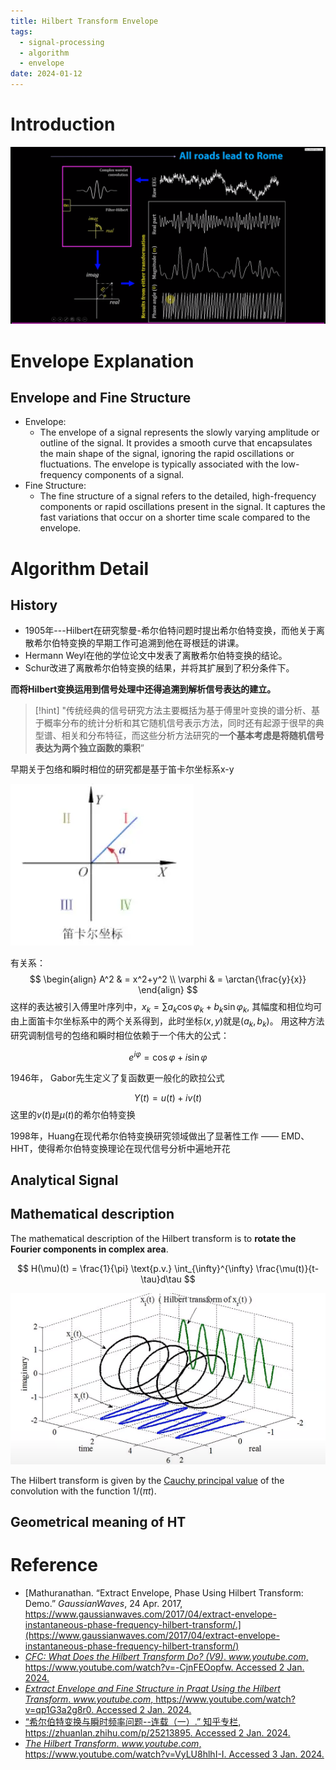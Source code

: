```yaml
---
title: Hilbert Transform Envelope
tags:
  - signal-processing
  - algorithm
  - envelope
date: 2024-01-12
---
```


# Introduction

![](signal/signal_processing/algorithm/envelope/attachments/Pasted%20image%2020240103160713.png)

# Envelope Explanation
## Envelope and Fine Structure

* Envelope:
	* The envelope of a signal represents the slowly varying amplitude or outline of the signal. It provides a smooth curve that encapsulates the main shape of the signal, ignoring the rapid oscillations or fluctuations. The envelope is typically associated with the low-frequency components of a signal.
* Fine Structure:
	* The fine structure of a signal refers to the detailed, high-frequency components or rapid oscillations present in the signal. It captures the fast variations that occur on a shorter time scale compared to the envelope.


# Algorithm Detail

## History

* 1905年---Hilbert在研究黎曼-希尔伯特问题时提出希尔伯特变换，而他关于离散希尔伯特变换的早期工作可追溯到他在哥根廷的讲课。
* Hermann Weyl在他的学位论文中发表了离散希尔伯特变换的结论。
* Schur改进了离散希尔伯特变换的结果，并将其扩展到了积分条件下。

**而将Hilbert变换运用到信号处理中还得追溯到解析信号表达的建立。**

> [!hint] 
>  "传统经典的信号研究方法主要概括为基于傅里叶变换的谱分析、基于概率分布的统计分析和其它随机信号表示方法，同时还有起源于很早的典型谱、相关和分布特征，而这些分析方法研究的**一个基本考虑是将随机信号表达为两个独立函数的乘积**”
>  

早期关于包络和瞬时相位的研究都是基于笛卡尔坐标系x-y

![](signal/signal_processing/algorithm/envelope/attachments/Pasted%20image%2020240102155308.png)

有关系：
$$
\begin{align}
A^2 & = x^2+y^2 \\
\varphi & = \arctan{\frac{y}{x}}
\end{align}
$$
这样的表达被引入傅里叶序列中，$x_k = \sum a_k\cos\varphi_k + b_k\sin\varphi_k$, 其幅度和相位均可由上面笛卡尔坐标系中的两个关系得到，此时坐标$(x,y)$就是$(a_k,b_k)$。 用这种方法研究调制信号的包络和瞬时相位依赖于一个伟大的公式：

$$
e^{i\varphi} = \cos{\varphi} + i\sin{\varphi}
$$

1946年， Gabor先生定义了复函数更一般化的欧拉公式

$$
Y(t) = u(t) + iv(t)
$$
这里的$v(t)$是$\mu(t)$的希尔伯特变换

1998年，Huang在现代希尔伯特变换研究领域做出了显著性工作 —— EMD、HHT，使得希尔伯特变换理论在现代信号分析中遍地开花


## Analytical Signal



## Mathematical description

The mathematical description of the Hilbert transform is to **rotate the Fourier components in complex area**.

$$
H(\mu)(t) = \frac{1}{\pi} \text{p.v.} \int_{\infty}^{\infty} \frac{\mu(t)}{t-\tau}d\tau
$$

![](signal/signal_processing/algorithm/envelope/attachments/Pasted%20image%2020240102150350.png)


The Hilbert transform is given by the [Cauchy principal value](math/real_analysis/cauchy_principal_value.md) of the convolution with the function $1/(\pi t)$.

## Geometrical meaning of HT







# Reference

* [Mathuranathan. “Extract Envelope, Phase Using Hilbert Transform: Demo.” _GaussianWaves_, 24 Apr. 2017, https://www.gaussianwaves.com/2017/04/extract-envelope-instantaneous-phase-frequency-hilbert-transform/.](https://www.gaussianwaves.com/2017/04/extract-envelope-instantaneous-phase-frequency-hilbert-transform/)
* [_CFC: What Does the Hilbert Transform Do? (V9)_. _www.youtube.com_, https://www.youtube.com/watch?v=-CjnFEOopfw. Accessed 2 Jan. 2024.](https://www.youtube.com/watch?v=-CjnFEOopfw)
* [_Extract Envelope and Fine Structure in Praat Using the Hilbert Transform_. _www.youtube.com_, https://www.youtube.com/watch?v=qp1G3a2g8r0. Accessed 2 Jan. 2024.](https://www.youtube.com/watch?v=qp1G3a2g8r0)
* [“希尔伯特变换与瞬时频率问题--连载（一）.” 知乎专栏, https://zhuanlan.zhihu.com/p/25213895. Accessed 2 Jan. 2024.](https://zhuanlan.zhihu.com/p/25213895)
* [_The Hilbert Transform_. _www.youtube.com_, https://www.youtube.com/watch?v=VyLU8hlhI-I. Accessed 3 Jan. 2024.](https://www.youtube.com/watch?v=VyLU8hlhI-I)

